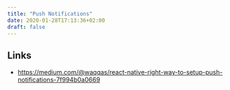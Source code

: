 ```yaml
---
title: "Push Notifications"
date: 2020-01-28T17:13:36+02:00
draft: false
---
```


## Links
- https://medium.com/@waqqas/react-native-right-way-to-setup-push-notifications-7f994b0a0669